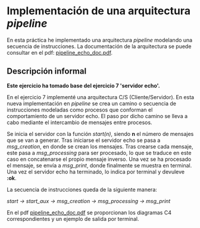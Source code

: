 # Implementación de una arquitectura _pipeline_

En esta práctica he implementado una arquitectura _pipeline_ modelando una 
secuencia de instrucciones. La documentación de la arquitectura
se puede consultar en el pdf: [pipeline_echo_doc.pdf](pipeline_echo_doc.pdf).

## Descripción informal

**Este ejercicio ha tomado base del ejercicio 7 'servidor echo'.**

En el ejercicio 7 implementé una arquitectura C/S (Cliente/Servidor). En esta nueva 
implementación en _pipeline_ se crea un camino o secuencia de instrucciones modeladas como procesos 
que conforman el comportamiento de un servidor echo. El paso por dicho camino se lleva a cabo 
mediante el intercambio de mensajes entre procesos.

Se inicia el servidor con la función _start(n)_, siendo **n** el número de mensajes que se 
van a generar. Tras iniciarse el servidor echo se pasa a _msg_creation_, en donde se crean
los mensajes. Tras crearse cada mensaje, este pasa a _msg_processing_ para ser procesado, 
lo que se traduce en este caso en concatenarse el propio mensaje inverso. Una vez se ha procesado el 
mensaje, se envía a _msg_print_, donde finalmente se muestra en terminal. Una vez el servidor echo ha 
terminado, lo indica por terminal y devuleve **:ok**.

La secuencia de instrucciones queda de la siguiente manera:

_start -> start_aux -> msg_creation -> msg_processing -> msg_print_

En el pdf [pipeline_echo_doc.pdf](pipeline_echo_doc.pdf) se proporcionan los diagramas C4 
correspondientes y un ejemplo de salida por terminal. 
